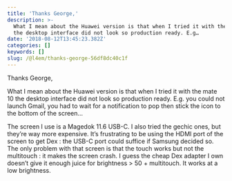 ```yaml
---
title: 'Thanks George,'
description: >-
  What I mean about the Huawei version is that when I tried it with the mate 10
  the desktop interface did not look so production ready. E.g…
date: '2018-08-12T13:45:23.382Z'
categories: []
keywords: []
slug: /@l4em/thanks-george-56df8dc40c1f
---
```


Thanks George,

What I mean about the Huawei version is that when I tried it with the mate 10 the desktop interface did not look so production ready. E.g. you could not launch Gmail, you had to wait for a notification to pop then stick the icon to the bottom of the screen…

The screen I use is a Magedok 11.6 USB-C. I also tried the gechic ones, but they’re way more expensive. It’s frustrating to be using the HDMI port of the screen to get Dex : the USB-C port could suffice if Samsung decided so. The only problem with that screen is that the touch works but not the multitouch : it makes the screen crash. I guess the cheap Dex adapter I own doesn’t give it enough juice for brightness > 50 + multitouch. It works at a low brightness.